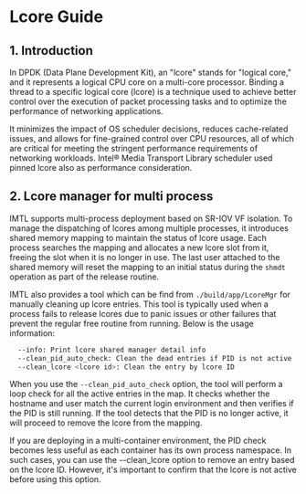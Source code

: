 # Lcore Guide

## 1. Introduction

In DPDK (Data Plane Development Kit), an "lcore" stands for "logical core," and it represents a logical CPU core on a multi-core processor. Binding a thread to a specific logical core (lcore) is a technique used to achieve better control over the execution of packet processing tasks and to optimize the performance of networking applications.

It minimizes the impact of OS scheduler decisions, reduces cache-related issues, and allows for fine-grained control over CPU resources, all of which are critical for meeting the stringent performance requirements of networking workloads. Intel® Media Transport Library scheduler used pinned lcore also as performance consideration.

## 2. Lcore manager for multi process

IMTL supports multi-process deployment based on SR-IOV VF isolation. To manage the dispatching of lcores among multiple processes, it introduces shared memory mapping to maintain the status of lcore usage. Each process searches the mapping and allocates a new lcore slot from it, freeing the slot when it is no longer in use. The last user attached to the shared memory will reset the mapping to an initial status during the `shmdt` operation as part of the release routine.

IMTL also provides a tool which can be find from `./build/app/LcoreMgr` for manually cleaning up lcore entries. This tool is typically used when a process fails to release lcores due to panic issues or other failures that prevent the regular free routine from running. Below is the usage information:

```bash
  --info: Print lcore shared manager detail info
  --clean_pid_auto_check: Clean the dead entries if PID is not active
  --clean_lcore <lcore id>: Clean the entry by lcore ID
```

When you use the `--clean_pid_auto_check` option, the tool will perform a loop check for all the active entries in the map. It checks whether the hostname and user match the current login environment and then verifies if the PID is still running. If the tool detects that the PID is no longer active, it will proceed to remove the lcore from the mapping.

If you are deploying in a multi-container environment, the PID check becomes less useful as each container has its own process namespace. In such cases, you can use the --clean_lcore option to remove an entry based on the lcore ID. However, it's important to confirm that the lcore is not active before using this option.

